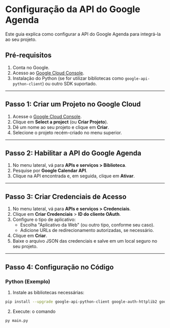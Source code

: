 # Configuração da API do Google Agenda

Este guia explica como configurar a API do Google Agenda para integrá-la ao seu projeto.

## Pré-requisitos

1. Conta no Google.
2. Acesso ao [Google Cloud Console](https://console.cloud.google.com/).
3. Instalação do Python (se for utilizar bibliotecas como `google-api-python-client`) ou outro SDK suportado.

---

## Passo 1: Criar um Projeto no Google Cloud

1. Acesse o [Google Cloud Console](https://console.cloud.google.com/).
2. Clique em **Select a project** (ou **Criar Projeto**).
3. Dê um nome ao seu projeto e clique em **Criar**.
4. Selecione o projeto recém-criado no menu superior.

---

## Passo 2: Habilitar a API do Google Agenda

1. No menu lateral, vá para **APIs e serviços > Biblioteca**.
2. Pesquise por **Google Calendar API**.
3. Clique na API encontrada e, em seguida, clique em **Ativar**.

---

## Passo 3: Criar Credenciais de Acesso

1. No menu lateral, vá para **APIs e serviços > Credenciais**.
2. Clique em **Criar Credenciais** > **ID do cliente OAuth**.
3. Configure o tipo de aplicativo:
   - Escolha "Aplicativo da Web" (ou outro tipo, conforme seu caso).
   - Adicione URLs de redirecionamento autorizadas, se necessário.
4. Clique em **Criar**.
5. Baixe o arquivo JSON das credenciais e salve em um local seguro no seu projeto.

---

## Passo 4: Configuração no Código

### Python (Exemplo)

1. Instale as bibliotecas necessárias:

```bash
pip install --upgrade google-api-python-client google-auth-httplib2 google-auth-oauthlib
```

2. Execute: o comando

```python
py main.py
```
